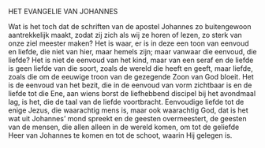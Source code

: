 
HET EVANGELIE VAN JOHANNES

Wat is het toch dat de schriften van de apostel Johannes zo buitengewoon aantrekkelijk maakt, zodat zij zich als wij ze horen of lezen, zo sterk van onze ziel meester maken? Het is waar, er is in deze een toon van eenvoud en liefde, die niet van hier, maar hemels zijn; maar vanwaar die eenvoud, die liefde? Het is niet de eenvoud van het kind, maar van een seraf en de liefde is geen liefde van die soort, zoals de wereld die heeft en geeft, maar liefde, zoals die om de eeuwige troon van de gezegende Zoon van God bloeit. Het is de eenvoud van het bezit, die in de eenvoud van vorm zichtbaar is en de liefde tot die Ene, aan wiens borst de liefhebbend discipel bij het avondmaal lag, is het, die de taal van de liefde voortbracht. Eenvoudige liefde tot de enige Jezus, die waarachtig mens is, maar ook waarachtig God, dat is het wat uit Johannes’ mond spreekt en de geesten overmeestert, de geesten van de mensen, die allen alleen in de wereld komen, om tot de geliefde Heer van Johannes te komen en tot de schoot, waarin Hij gelegen is.

